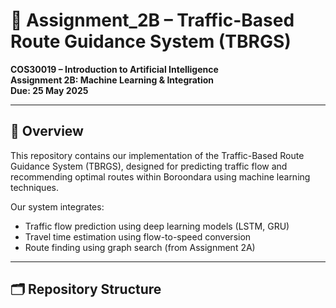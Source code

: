 # 🚦 Assignment_2B – Traffic-Based Route Guidance System (TBRGS)

**COS30019 – Introduction to Artificial Intelligence**  
**Assignment 2B: Machine Learning & Integration**  
**Due: 25 May 2025**

---

## 📍 Overview

This repository contains our implementation of the Traffic-Based Route Guidance System (TBRGS), designed for predicting traffic flow and recommending optimal routes within Boroondara using machine learning techniques.

Our system integrates:
- Traffic flow prediction using deep learning models (LSTM, GRU)
- Travel time estimation using flow-to-speed conversion
- Route finding using graph search (from Assignment 2A)

---

## 🗂️ Repository Structure

